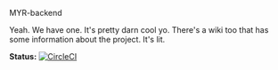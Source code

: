 MYR-backend

Yeah. We have one. It's pretty darn cool yo. There's a wiki too that has some information about the project. It's lit.

<b>Status:</b> [![CircleCI](https://circleci.com/gh/jasondkiesling/MYR-backend.svg?style=shield&circle-token=fa4ff9476ec1667542ca917f54bfc055babd4dc4)](https://circleci.com/gh/jasondkiesling/MYR-backend)
